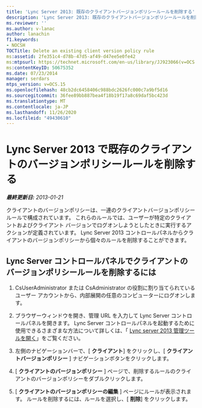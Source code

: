 ```yaml
---
title: 'Lync Server 2013: 既存のクライアントバージョンポリシールールを削除する'
description: 'Lync Server 2013: 既存のクライアントバージョンポリシールールを削除します。'
ms.reviewer: ''
ms.author: v-lanac
author: lanachin
f1.keywords:
- NOCSH
TOCTitle: Delete an existing client version policy rule
ms:assetid: 2fe351c4-d78b-47d5-af49-d47ee5e0fe42
ms:mtpsurl: https://technet.microsoft.com/en-us/library/JJ923066(v=OCS.15)
ms:contentKeyID: 50675352
ms.date: 07/23/2014
manager: serdars
mtps_version: v=OCS.15
ms.openlocfilehash: 48cb2dc6458406c988bdc2626fc000c7a9bf5d16
ms.sourcegitcommit: 36fee89bb887bea4f18b19f17a8c69daf5bc423d
ms.translationtype: MT
ms.contentlocale: ja-JP
ms.lasthandoff: 11/26/2020
ms.locfileid: "49430610"
---
```

# <a name="delete-an-existing-client-version-policy-rule-in-lync-server-2013"></a>Lync Server 2013 で既存のクライアントのバージョンポリシールールを削除する

<div data-xmlns="http://www.w3.org/1999/xhtml">

<div class="topic" data-xmlns="http://www.w3.org/1999/xhtml" data-msxsl="urn:schemas-microsoft-com:xslt" data-cs="https://msdn.microsoft.com/">

<div data-asp="https://msdn2.microsoft.com/asp">



</div>

<div id="mainSection">

<div id="mainBody">

<span> </span>

_**最終更新日:** 2013-01-21_

クライアントのバージョンポリシーは、一連のクライアントバージョンポリシールールで構成されています。 これらのルールでは、ユーザーが特定のクライアントおよびクライアント バージョンでログオンしようとしたときに実行するアクションが定義されています。 Lync Server 2013 コントロールパネルからクライアントのバージョンポリシーから個々のルールを削除することができます。

<div>

## <a name="to-delete-client-version-policy-rules-with-lync-server-control-panel"></a>Lync Server コントロールパネルでクライアントのバージョンポリシールールを削除するには

1.  CsUserAdministrator または CsAdministrator の役割に割り当てられているユーザー アカウントから、内部展開の任意のコンピューターにログオンします。

2.  ブラウザーウィンドウを開き、管理 URL を入力して Lync Server コントロールパネルを開きます。 Lync Server コントロールパネルを起動するために使用できるさまざまな方法について詳しくは、「 [Lync server 2013 管理ツールを開く](lync-server-2013-open-lync-server-administrative-tools.md)」をご覧ください。

3.  左側のナビゲーションバーで、[ **クライアント**] をクリックし、[ **クライアントバージョンポリシー** ] ナビゲーションボタンをクリックします。

4.  [ **クライアントのバージョンポリシー** ] ページで、削除するルールのクライアントのバージョンポリシーをダブルクリックします。

5.  [ **クライアントのバージョンポリシーの編集** ] ページにルールが表示されます。 ルールを削除するには、ルールを選択し、[ **削除**] をクリックします。

</div>

</div>

<span> </span>

</div>

</div>

</div>

